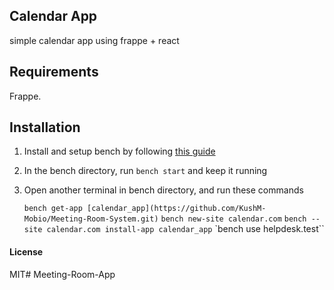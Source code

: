 ## Calendar App
  simple calendar app using frappe + react

## Requirements
  Frappe.

## Installation
1. Install and setup bench by following [this guide](https://frappeframework.com/docs/v14/user/en/installation)
2. In the bench directory, run `bench start` and keep it running
3. Open another terminal in bench directory, and run these commands
   
    `bench get-app [calendar_app](https://github.com/KushM-Mobio/Meeting-Room-System.git)`
    `bench new-site calendar.com`
    `bench --site calendar.com install-app calendar_app`
    `bench use helpdesk.test``

#### License

MIT# Meeting-Room-App
